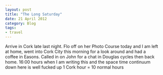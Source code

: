 ```yaml
---
layout: post
title: "The Long Saturday"
date: 21 April 2012
category: Blog
tags: 
- travel
---
```


<p>Arrive in Cork late last night. Flo off on her Photo Course today and I am left at home, went into Cork City this morning for a look around and had a coffee in Easons. Called in on John for a chat in Douglas cycles then back home. 16:00 hours when I am writing this and the space time continuum down here is well fucked up 1 Cork hour = 10 normal hours </p>

